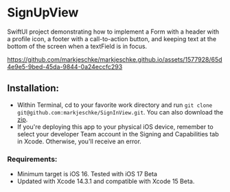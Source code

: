 # SignUpView
SwiftUI project demonstrating how to implement a Form with a header with a profile icon, a footer with a call-to-action button, and keeping text at the bottom of the screen when a textField is in focus.

https://github.com/markjeschke/markjeschke.github.io/assets/1577928/65d4e9e5-9bed-45da-9844-0a24eccfc293

## Installation:
* Within Terminal, cd to your favorite work directory and run `git clone git@github.com:markjeschke/SignInView.git`. You can also download the [zip](https://github.com/markjeschke/SignInView/archive/refs/heads/main.zip).
* If you're deploying this app to your physical iOS device, remember to select your developer Team account in the Signing and Capabilities tab in Xcode. Otherwise, you'll receive an error.

### Requirements:
* Minimum target is iOS 16. Tested with iOS 17 Beta
* Updated with Xcode 14.3.1 and compatible with Xcode 15 Beta.